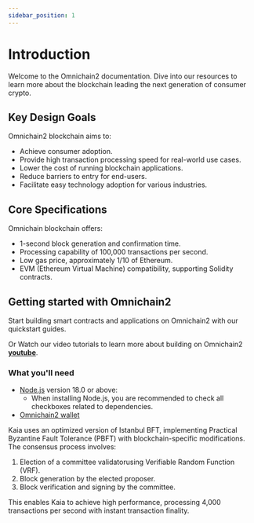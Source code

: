 ```yaml
---
sidebar_position: 1
---
```



# Introduction

Welcome to the Omnichain2 documentation. Dive into our resources to learn more about the blockchain leading the next generation of consumer crypto.

## Key Design Goals


Omnichain2 blockchain aims to:

- Achieve consumer adoption.
- Provide high transaction processing speed for real-world use cases.
- Lower the cost of running blockchain applications.
- Reduce barriers to entry for end-users.
- Facilitate easy technology adoption for various industries.

## Core Specifications

Omnichain blockchain offers:

- 1-second block generation and confirmation time.
- Processing capability of 100,000 transactions per second.
- Low gas price, approximately 1/10 of Ethereum.
- EVM (Ethereum Virtual Machine) compatibility, supporting Solidity contracts.


## Getting started with Omnichain2

Start building smart contracts and applications on Omnichain2 with our quickstart guides.

Or Watch our video tutorials to learn more about building on Omnichain2 **[youtube](https://youtube.com)**.

### What you'll need

- [Node.js](https://nodejs.org/en/download/) version 18.0 or above:
  - When installing Node.js, you are recommended to check all checkboxes related to dependencies.
- [Omnichain2 wallet](https://Omnichain2.com)


Kaia uses an optimized version of Istanbul BFT, implementing Practical Byzantine Fault Tolerance (PBFT) with blockchain-specific modifications. The consensus process involves:

1. Election of a committee validatorusing Verifiable Random Function (VRF).
2. Block generation by the elected proposer.
3. Block verification and signing by the committee.

This enables Kaia to achieve high performance, processing 4,000 transactions per second with instant transaction finality.